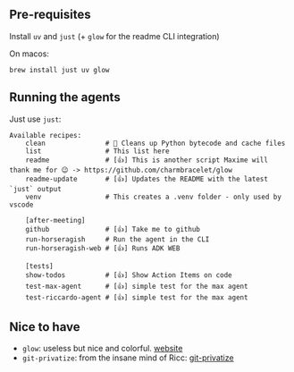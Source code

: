 
## Pre-requisites

Install `uv` and `just` (+ `glow` for the readme CLI integration)

On macos:

```
brew install just uv glow
```

## Running the agents

Just use `just`:

```
Available recipes:
    clean               # 🧹 Cleans up Python bytecode and cache files
    list                # This list here
    readme              # [👍] This is another script Maxime will thank me for 😉 -> https://github.com/charmbracelet/glow
    readme-update       # [👍] Updates the README with the latest `just` output
    venv                # This creates a .venv folder - only used by vscode

    [after-meeting]
    github              # [👍] Take me to github
    run-horseragish     # Run the agent in the CLI
    run-horseragish-web # [👍] Runs ADK WEB

    [tests]
    show-todos          # [👍] Show Action Items on code
    test-max-agent      # [👍] simple test for the max agent
    test-riccardo-agent # [👍] simple test for the max agent
```


## Nice to have

- `glow`: useless but nice and colorful. [website](https://github.com/charmbracelet/glow)
- `git-privatize`: from the insane mind of Ricc: [git-privatize](https://github.com/palladius/sakura/blob/master/bin/git-privatize)

